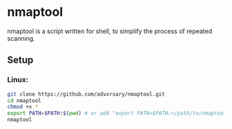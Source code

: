 # nmaptool

nmaptool is a script written for shell, to simplify the process of repeated scanning.

## Setup

### Linux:
```bash
git clone https://github.com/advxrsary/nmaptool.git
cd nmaptool
chmod +x *
export PATH=$PATH:$(pwd) # or add "export PATH=$PATH:</path/to/nmaptool/directory>" line to your shell config
nmaptool
```
